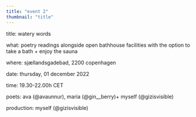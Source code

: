```yaml
---
title: "event 2"
thumbnail: "title"
---
```

title: 		watery words

what:		poetry readings alongside open bathhouse facilities with the option to take a bath + 		enjoy the sauna

where: 		sjællandsgadebad, 2200 copenhagen

date: 		thursday, 01 december 2022

time: 		19.30-22.00h CET

poets: 		ava (@avaunnur), maria (@gin__berry)+ myself (@gizisvisible)

production:	myself (@gizisvisible)
